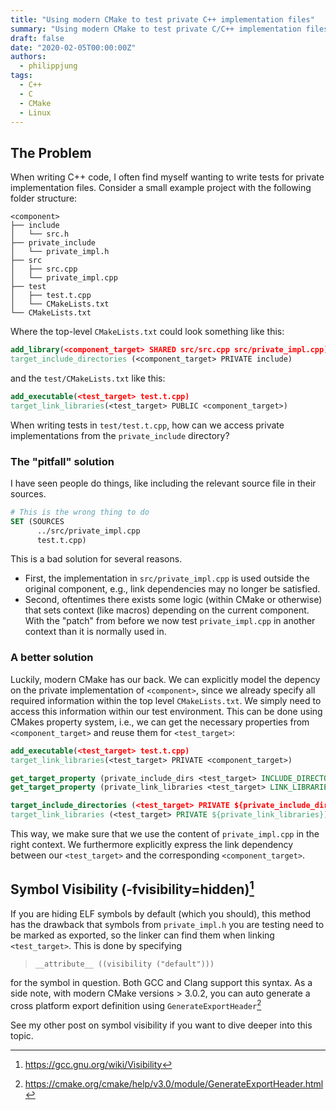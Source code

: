 ```yaml
---
title: "Using modern CMake to test private C++ implementation files"
summary: "Using modern CMake to test private C/C++ implementation files without exposing them to the library user."
draft: false
date: "2020-02-05T00:00:00Z"
authors: 
  - philippjung
tags:
  - C++
  - C 
  - CMake
  - Linux
---
```

## The Problem
When writing C++ code, I often find myself wanting to write tests for private implementation files. Consider a small example project with the following folder structure:
```
<component>
├── include
│   └── src.h
├── private_include
│   └── private_impl.h
├── src
│   ├── src.cpp
│   └── private_impl.cpp
├── test
│   ├── test.t.cpp
│   └── CMakeLists.txt
└── CMakeLists.txt
```
Where the top-level `CMakeLists.txt` could look something like this:

```cmake
add_library(<component_target> SHARED src/src.cpp src/private_impl.cpp)
target_include_directories (<component_target> PRIVATE include)
```
and the `test/CMakeLists.txt` like this:

```cmake
add_executable(<test_target> test.t.cpp)
target_link_libraries(<test_target> PUBLIC <component_target>)
```
When writing tests in `test/test.t.cpp`, how can we access private implementations from the `private_include` directory?

### The "pitfall" solution
I have seen people do things, like including the relevant source file in their sources.
```cmake
# This is the wrong thing to do
SET (SOURCES 
      ../src/private_impl.cpp
      test.t.cpp)
```
This is a bad solution for several reasons.
* First, the implementation in `src/private_impl.cpp` is used outside the original component, e.g., link dependencies may no longer be satisfied. 
* Second, oftentimes there exists some logic (within CMake or otherwise) that sets context (like macros) depending on the current component. With the "patch" from before we now test `private_impl.cpp` in another context than it is normally used in.

### A better solution
Luckily, modern CMake has our back. We can explicitly model the depency on the private implementation of `<component>`, since we already specify all required information within the top level `CMakeLists.txt`. We simply need to access this information within our test environment.
This can be done using CMakes property system, i.e., we can get the necessary properties from `<component_target>` and reuse them for `<test_target>`:
```cmake 
add_executable(<test_target> test.t.cpp)
target_link_libraries(<test_target> PRIVATE <component_target>)

get_target_property (private_include_dirs <test_target> INCLUDE_DIRECTORIES)
get_target_property (private_link_libraries <test_target> LINK_LIBRARIES)

target_include_directories (<test_target> PRIVATE ${private_include_dirs})
target_link_libraries (<test_target> PRIVATE ${private_link_libraries})
```

This way, we make sure that we use the content of `private_impl.cpp` in the right context. We furthermore explicitly express the link dependency between our `<test_target>` and the corresponding `<component_target>`.

## Symbol Visibility (-fvisibility=hidden)[^1] 
If you are hiding ELF symbols by default (which you should), this method has the drawback that symbols from `private_impl.h` you are testing need to be marked as exported, so the linker can find them when linking `<test_target>`. This is done by specifying 
> `__attribute__ ((visibility ("default")))` 

for the symbol in question. Both GCC and Clang support this syntax.
As a side note, with modern CMake versions > 3.0.2, you can auto generate a cross platform export definition using `GenerateExportHeader`[^2]

See my other post on symbol visibility if you want to dive deeper into this topic.

[^1]: https://gcc.gnu.org/wiki/Visibility
[^2]: https://cmake.org/cmake/help/v3.0/module/GenerateExportHeader.html